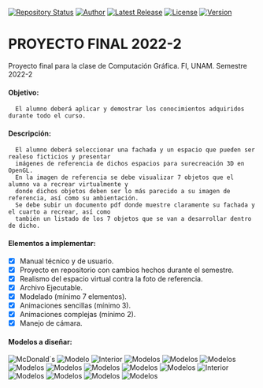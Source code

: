 [![Repository Status](https://img.shields.io/badge/Repository%20Status-Maintained-dark%20green.svg)](https://github.com/alanmgg/Proyecto-Computacion-Grafica)
[![Author](https://img.shields.io/badge/Author-Alan%20Francisco%20Mora-blue.svg)](https://github.com/alanmgg)
[![Latest Release](https://img.shields.io/badge/Latest%20Release-19%20May%202022-yellow.svg)](https://github.com/alanmgg/Proyecto-Computacion-Grafica/commits/main)
[![License](https://img.shields.io/badge/License-GNU%20v3.0-blue.svg)](https://github.com/alanmgg)
[![Version](https://img.shields.io/badge/Version-2.0-red.svg)](https://github.com/alanmgg)

# PROYECTO FINAL 2022-2
Proyecto final para la clase de Computación Gráfica. FI, UNAM. Semestre 2022-2

#### Objetivo:
```
  El alumno deberá aplicar y demostrar los conocimientos adquiridos durante todo el curso.
```

#### Descripción:
```
  El alumno deberá seleccionar una fachada y un espacio que pueden ser realeso ficticios y presentar 
  imágenes de referencia de dichos espacios para surecreación 3D en OpenGL.
  En la imagen de referencia se debe visualizar 7 objetos que el alumno va a recrear virtualmente y 
  donde dichos objetos deben ser lo más parecido a su imagen de referencia, así como su ambientación.
  Se debe subir un documento pdf donde muestre claramente su fachada y el cuarto a recrear, así como 
  también un listado de los 7 objetos que se van a desarrollar dentro de dicho.
```

#### Elementos a implementar:
- [x] Manual técnico y de usuario.
- [x] Proyecto en repositorio con cambios hechos durante el semestre.
- [x] Realismo del espacio virtual contra la foto de referencia.
- [x] Archivo Ejecutable.
- [x] Modelado (mínimo 7 elementos).
- [x] Animaciones sencillas (mínimo 3).
- [x] Animaciones complejas (mínimo 2).
- [x] Manejo de cámara.

#### Modelos a diseñar:
![McDonald´s](./Images/McDonalds.jpg)
![Modelo](./Images/Fachada.JPG)
![Interior](./Images/Interior.jpg)
![Modelos](./Images/Modelos1.JPG)
![Modelos](./Images/Modelos2.JPG)
![Modelos](./Images/Modelos3.JPG)
![Modelos](./Images/Modelos4.JPG)
![Modelos](./Images/Modelos5.JPG)
![Modelos](./Images/Modelos6.JPG)
![Modelos](./Images/Modelos7.JPG)
![Modelos](./Images/Modelos8.JPG)
![Interior](./Images/Interior2.jpg)
![Modelos](./Images/Modelos9.JPG)
![Modelos](./Images/Modelos10.JPG)
![Modelos](./Images/Modelos11.JPG)
![Modelos](./Images/Modelos12.JPG)